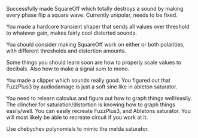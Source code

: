 Successfully made SquareOff which totally destroys a sound by making
every phase flip a square wave. Currently unipolar, needs to be fixed.

You made a hardcore transient shaper that sends all values over threshold to
whatever gain, makes fairly cool distorted sounds.

You should consider making SquareOff work on either or both polarities, with
different thresholds and distortion amounts.

Some things you should learn soon are how to properly scale values to decibals.
Also how to make a signal sum to mono.

You made a clipper which sounds really good. You figured out that FuzzPlus3
by audiodamage is just a soft sine like in ableton saturator.

You need to relearn calculus and figure out how to graph things well/easily.
The clincher for saturation/distortion is knowing how to graph things easily/well.
You can easily recreate FuzzPlus3, and Abletons saturator.
You will most likely be able to recreate circuit if you work at it.

Use chebychev polynomials to mimic the melda saturator.
